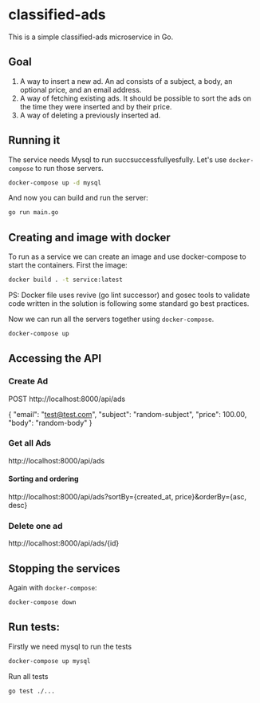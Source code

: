 # classified-ads

This is a simple classified-ads microservice in Go.

## Goal
1. A way to insert a new ad. An ad consists of a subject, a body, an optional price, and
an email address.
2. A way of fetching existing ads. It should be possible to sort the ads on the time they
were inserted and by their price.
3. A way of deleting a previously inserted ad.

## Running it

The service needs Mysql to run succsuccessfullyesfully. Let's use `docker-compose` to run those servers.

```bash
docker-compose up -d mysql
```

And now you can build and run the server:

```bash
go run main.go
```

## Creating and image with docker

To run as a service we can create an image and use docker-compose to start the containers. First the image:

```bash
docker build . -t service:latest
```

PS: Docker file uses revive (go lint successor) and gosec tools to validate code written in the solution is following some standard go best practices.

Now we can run all the servers together using `docker-compose`.

```bash
docker-compose up
```

## Accessing the API
### Create Ad
POST http://localhost:8000/api/ads

{
    "email": "test@test.com", 
    "subject": "random-subject", 
    "price": 100.00,
    "body": "random-body"
}

### Get all Ads
http://localhost:8000/api/ads
#### Sorting and ordering
http://localhost:8000/api/ads?sortBy={created_at, price}&orderBy={asc, desc}

### Delete one ad
http://localhost:8000/api/ads/{id}

## Stopping the services

Again with `docker-compose`:

```bash
docker-compose down
```

## Run tests:
Firstly we need mysql to run the tests
```bash
docker-compose up mysql
```

Run all tests
```bash
go test ./...
```
